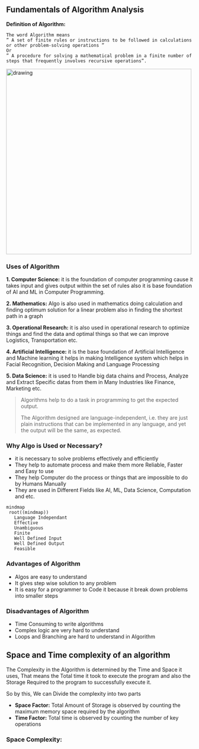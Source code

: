 ## Fundamentals of Algorithm Analysis
**Definition of Algorithm:**
```
The word Algorithm means 
” A set of finite rules or instructions to be followed in calculations or other problem-solving operations ”
Or
” A procedure for solving a mathematical problem in a finite number of steps that frequently involves recursive operations”.
```
<img src="https://media.geeksforgeeks.org/wp-content/cdn-uploads/20191016135223/What-is-Algorithm_-1024x631.jpg" alt="drawing" width="500"/>

### **Uses of Algorithm**

**1. Computer Science:** it is the foundation of computer programming cause it takes input and gives output within the set of rules also it is base foundation of AI and ML in Computer Programming.

**2. Mathematics:** Algo is also used in mathematics doing calculation and finding optimum solution for a linear problem also in finding the shortest path in a graph

**3. Operational Research:** it is also used in operational research to optimize things and find the data and optimal things so that we can improve Logistics, Transportation etc.

**4. Artificial Intelligence:** it is the base foundation of Artificial Intelligence and Machine learning it helps in making Intelligence system which helps in Facial Recognition, Decision Making and Language Processing

**5. Data Science:** it is used to Handle big data chains and Process, Analyze and Extract Specific datas from them in Many Industries like Finance, Marketing etc.


>Algorithms help to do a task in programming to get the expected output.
>
>The Algorithm designed are language-independent, i.e. they are just plain instructions that can be implemented in any language, and yet the output will be the same, as expected.

### Why Algo is Used or Necessary?
+ it is necessary to solve problems effectively and efficiently
+ They help to automate process and make them more Reliable, Faster and Easy to use
+ They help Computer do the process or things that are impossible to do by Humans Manually
+ They are used in Different Fields like AI, ML, Data Science, Computation and etc.


 ```mermaid
mindmap
  root((mindmap))
    Language Independant
    Effective
    Unambiguous
    Finite
    Well Defined Input
    Well Defined Output
    Feasible

```

### Advantages of Algorithm
- Algos are easy to understand
- It gives step wise solution to any problem
- It is easy for a programmer to Code it because it break down problems into smaller steps

### Disadvantages of Algorithm
- Time Consuming to write algorithms
- Complex logic are very hard to understand
- Loops and Branching are hard to understand in Algorithm
  
## Space and Time complexity of an algorithm
The Complexity in the Algorithm is determined by the Time and Space it uses, That means the Total time it took to execute the program and also the Storage Required to the program to successfully execute it.

So by this,
We can Divide the complexity into two parts

- **Space Factor:** Total Amount of Storage is observed by counting the maximum memory space required by the algorithm
- **Time Factor:** Total time is observed by counting the number of key operations

### Space Complexity: 
